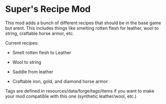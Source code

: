 # Super's Recipe Mod
This mod adds a bunch of different recipes that should be in the base game but arent. This includes things like smelting rotten flesh for leather, wool to string, craftable horse armor, etc.

Current recipes:

- Smelt rotten flesh to Leather

- Wool to string

- Saddle from leather

- Craftable iron, gold, and diamond horse armor


Tags are defined in resources/data/forge/tags/items if you want to make your mod compatible with this one (synthetic leather/wool, etc.)
